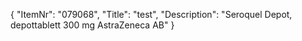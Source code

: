 {
  "ItemNr": "079068",
  "Title": "test",
  "Description": "Seroquel Depot, depottablett 300 mg AstraZeneca AB"
}